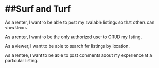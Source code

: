 ##Surf and Turf
=================
As a renter, I want to be able to post my avaiable listings so that others can view them.

As a renter, I want to be the only authorized user to CRUD my listing.

As a viewer, I want to be able to search for listings by location.

As a rentee, I want to be able to post comments about my experience at a particular listing.




